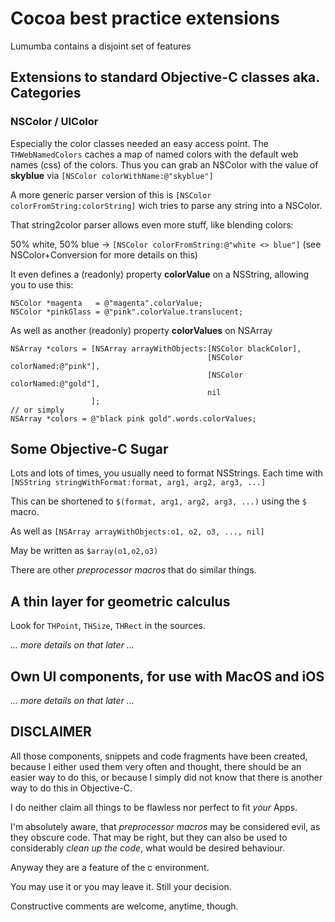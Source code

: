 # Cocoa best practice extensions

Lumumba contains a disjoint set of features

## Extensions to standard Objective-C classes aka. Categories

### NSColor / UIColor

Especially the color classes needed an easy access point.
The ``THWebNamedColors`` caches a map of named colors with the default web names (css) of the colors.
Thus you can grab an NSColor with the value of __skyblue__ via ``[NSColor colorWithName:@"skyblue"]``

A more generic parser version of this is ``[NSColor colorFromString:colorString]`` wich tries to parse
any string into a NSColor.

That string2color parser allows even more stuff, like blending colors:

50% white, 50% blue -> ``[NSColor colorFromString:@"white <> blue"]`` (see NSColor+Conversion for more details on this)

It even defines a (readonly) property __colorValue__ on a NSString, allowing you to use this:

```
NSColor *magenta   = @"magenta".colorValue;
NSColor *pinkGlass = @"pink".colorValue.translucent;
```

As well as another (readonly) property __colorValues__ on NSArray

```
NSArray *colors = [NSArray arrayWithObjects:[NSColor blackColor], 
                                            [NSColor colorNamed:@"pink"],
                                            [NSColor colorNamed:@"gold"],
                                            nil
                  ];
// or simply
NSArray *colors = @"black pink gold".words.colorValues;
```

## Some Objective-C Sugar

Lots and lots of times, you usually need to format NSStrings.
Each time with `` [NSString stringWithFormat:format, arg1, arg2, arg3, ...] ``

This can be shortened to `` $(format, arg1, arg2, arg3, ...) `` using the ``$`` macro.

As well as `` [NSArray arrayWithObjects:o1, o2, o3, ..., nil] ``

May be written as `` $array(o1,o2,o3) ``

There are other _preprocessor macros_ that do similar things.

## A thin layer for geometric calculus

Look for ``THPoint``, ``THSize``, ``THRect`` in the sources.

_... more details on that later ..._

## Own UI components, for use with MacOS and iOS

_... more details on that later ..._

## DISCLAIMER

All those components, snippets and code fragments have been created,
because I either used them very often and thought, there should be
an easier way to do this, or because I simply did not know that there
is another way to do this in Objective-C.

I do neither claim all things to be flawless nor perfect to fit _your_ Apps.

I'm absolutely aware, that _preprocessor macros_ may be considered evil,
as they obscure code. That may be right, but they can also be used to considerably
_clean up the code_, what would be desired behaviour.

Anyway they are a feature of the c environment.

You may use it or you may leave it. Still your decision.

Constructive comments are welcome, anytime, though.